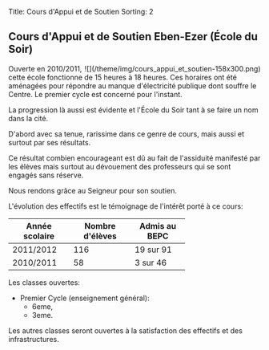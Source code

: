 Title: Cours d'Appui et de Soutien
Sorting: 2

Cours d'Appui et de Soutien Eben-Ezer (École du Soir)
-----------------------------------------------------

<div style="float:right;"  markdown="1">
![](/theme/img/cours_appui_et_soutien-158x300.png)
</div>

Ouverte en 2010/2011, cette école fonctionne de 15 heures à 18 heures. Ces
horaires ont été aménagées pour répondre au manque d'électricité publique dont
souffre le Centre. Le premier cycle est concerné pour l'instant.

La progression là aussi est évidente et l'École du Soir tant à se faire un nom
dans la cité.

D'abord avec sa tenue, rarissime dans ce genre de cours, mais aussi et surtout
par ses résultats. 

Ce résultat combien encourageant est dû au fait de l'assiduité manifesté par
les élèves mais surtout au dévouement des professeurs qui se sont engagés sans
réserve.

Nous rendons grâce au Seigneur pour son soutien.

L'évolution des effectifs est le témoignage de l'intérêt porté à ce cours:

<table class="table" style="width:70%">
  <thead>
    <tr>
      <th>Année scolaire</th>
      <th>Nombre d'élèves</th>
      <th>Admis au BEPC</th>
    </tr>
  </thead>
  <tbody>
    <tr><td>2011/2012</td><td>116</td><td>19 sur 91</td></tr>
    <tr><td>2010/2011</td><td>58</td><td>3 sur 46</td></tr>
  </tbody>
</table>

Les classes ouvertes:

- Premier Cycle (enseignement général):
    - 6eme,
    - 3eme.

Les autres classes seront ouvertes à la satisfaction des effectifs et des
infrastructures.
